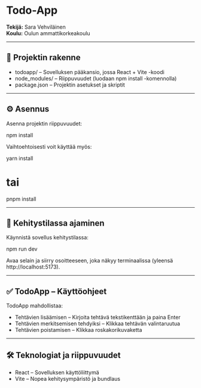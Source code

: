 # Todo-App

**Tekijä:** Sara Vehviläinen  
**Koulu:** Oulun ammattikorkeakoulu  

---

## 📂 Projektin rakenne

- todoapp/ – Sovelluksen pääkansio, jossa React + Vite -koodi
- node_modules/ – Riippuvuudet (luodaan npm install -komennolla)
- package.json – Projektin asetukset ja skriptit

---

## ⚙️ Asennus

Asenna projektin riippuvuudet:

npm install

Vaihtoehtoisesti voit käyttää myös:

yarn install
# tai
pnpm install

---

## 🚀 Kehitystilassa ajaminen

Käynnistä sovellus kehitystilassa:

npm run dev

Avaa selain ja siirry osoitteeseen, joka näkyy terminaalissa (yleensä http://localhost:5173).

---

## ✅ TodoApp – Käyttöohjeet

TodoApp mahdollistaa:

- Tehtävien lisäämisen – Kirjoita tehtävä tekstikenttään ja paina Enter
- Tehtävien merkitsemisen tehdyiksi – Klikkaa tehtävän valintaruutua
- Tehtävien poistamisen – Klikkaa roskakorikuvaketta

---

## 🛠 Teknologiat ja riippuvuudet

- React – Sovelluksen käyttöliittymä
- Vite – Nopea kehitysympäristö ja bundlaus




